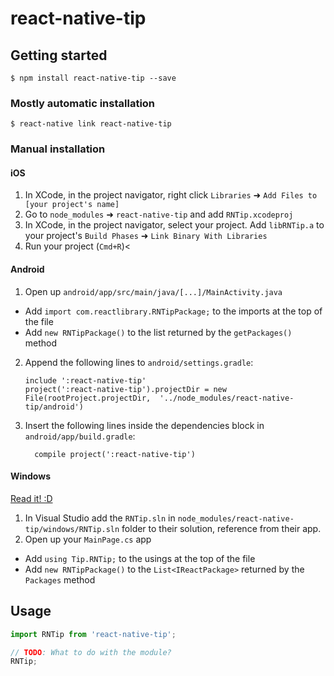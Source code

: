 
# react-native-tip

## Getting started

`$ npm install react-native-tip --save`

### Mostly automatic installation

`$ react-native link react-native-tip`

### Manual installation


#### iOS

1. In XCode, in the project navigator, right click `Libraries` ➜ `Add Files to [your project's name]`
2. Go to `node_modules` ➜ `react-native-tip` and add `RNTip.xcodeproj`
3. In XCode, in the project navigator, select your project. Add `libRNTip.a` to your project's `Build Phases` ➜ `Link Binary With Libraries`
4. Run your project (`Cmd+R`)<

#### Android

1. Open up `android/app/src/main/java/[...]/MainActivity.java`
  - Add `import com.reactlibrary.RNTipPackage;` to the imports at the top of the file
  - Add `new RNTipPackage()` to the list returned by the `getPackages()` method
2. Append the following lines to `android/settings.gradle`:
  	```
  	include ':react-native-tip'
  	project(':react-native-tip').projectDir = new File(rootProject.projectDir, 	'../node_modules/react-native-tip/android')
  	```
3. Insert the following lines inside the dependencies block in `android/app/build.gradle`:
  	```
      compile project(':react-native-tip')
  	```

#### Windows
[Read it! :D](https://github.com/ReactWindows/react-native)

1. In Visual Studio add the `RNTip.sln` in `node_modules/react-native-tip/windows/RNTip.sln` folder to their solution, reference from their app.
2. Open up your `MainPage.cs` app
  - Add `using Tip.RNTip;` to the usings at the top of the file
  - Add `new RNTipPackage()` to the `List<IReactPackage>` returned by the `Packages` method


## Usage
```javascript
import RNTip from 'react-native-tip';

// TODO: What to do with the module?
RNTip;
```
  